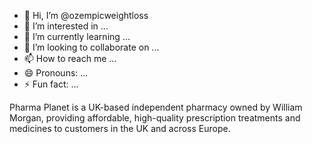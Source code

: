 - 👋 Hi, I’m @ozempicweightloss
- 👀 I’m interested in ...
- 🌱 I’m currently learning ...
- 💞️ I’m looking to collaborate on ...
- 📫 How to reach me ...
- 😄 Pronouns: ...
- ⚡ Fun fact: ...

<!---
ozempicweightloss/ozempicweightloss is a ✨ special ✨ repository because its `README.md` (this file) appears on your GitHub profile.
You can click the Preview link to take a look at your changes.
--->
Pharma Planet is a UK-based independent pharmacy owned by William Morgan, providing affordable, high-quality prescription treatments and medicines to customers in the UK and across Europe.
